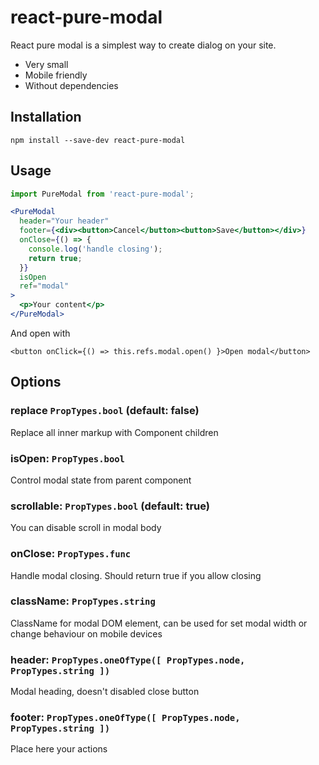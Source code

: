 # react-pure-modal
React pure modal is a simplest way to create dialog on your site.
- Very small
- Mobile friendly
- Without dependencies

## Installation
`npm install --save-dev react-pure-modal`

## Usage
```jsx
import PureModal from 'react-pure-modal';

<PureModal
  header="Your header"
  footer={<div><button>Cancel</button><button>Save</button></div>}
  onClose={() => {
    console.log('handle closing');
    return true;
  }}
  isOpen
  ref="modal"
>
  <p>Your content</p>
</PureModal>
```

And open with

`<button onClick={() => this.refs.modal.open() }>Open modal</button>`

## Options

### replace `PropTypes.bool` (default: false)
Replace all inner markup with Component children
### isOpen: `PropTypes.bool`
Control modal state from parent component
### scrollable: `PropTypes.bool` (default: true)
You can disable scroll in modal body
### onClose: `PropTypes.func`
Handle modal closing. Should return true if you allow closing
### className: `PropTypes.string`
ClassName for modal DOM element, can be used for set modal width or change behaviour on mobile devices
### header: `PropTypes.oneOfType([ PropTypes.node, PropTypes.string ])`
Modal heading, doesn't disabled close button
### footer: `PropTypes.oneOfType([ PropTypes.node, PropTypes.string ])`
Place here your actions
